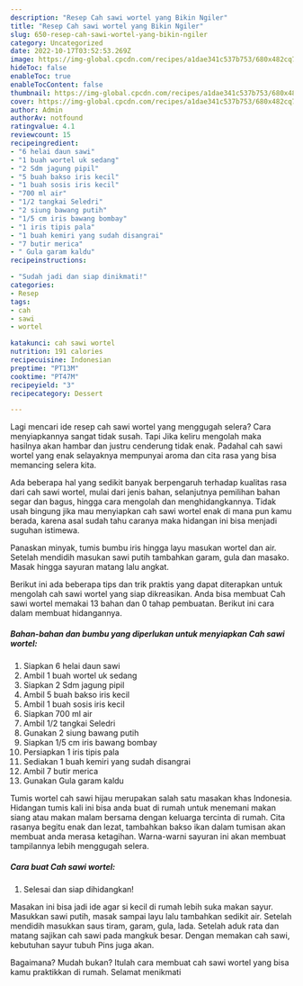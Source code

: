```yaml
---
description: "Resep Cah sawi wortel yang Bikin Ngiler"
title: "Resep Cah sawi wortel yang Bikin Ngiler"
slug: 650-resep-cah-sawi-wortel-yang-bikin-ngiler
category: Uncategorized
date: 2022-10-17T03:52:53.269Z
image: https://img-global.cpcdn.com/recipes/a1dae341c537b753/680x482cq70/cah-sawi-wortel-foto-resep-utama.jpg
hideToc: false
enableToc: true
enableTocContent: false
thumbnail: https://img-global.cpcdn.com/recipes/a1dae341c537b753/680x482cq70/cah-sawi-wortel-foto-resep-utama.jpg
cover: https://img-global.cpcdn.com/recipes/a1dae341c537b753/680x482cq70/cah-sawi-wortel-foto-resep-utama.jpg
author: Admin
authorAv: notfound
ratingvalue: 4.1
reviewcount: 15
recipeingredient:
- "6 helai daun sawi"
- "1 buah wortel uk sedang"
- "2 Sdm jagung pipil"
- "5 buah bakso iris kecil"
- "1 buah sosis iris kecil"
- "700 ml air"
- "1/2 tangkai Seledri"
- "2 siung bawang putih"
- "1/5 cm iris bawang bombay"
- "1 iris tipis pala"
- "1 buah kemiri yang sudah disangrai"
- "7 butir merica"
- " Gula garam kaldu"
recipeinstructions:

- "Sudah jadi dan siap dinikmati!"
categories:
- Resep
tags:
- cah
- sawi
- wortel

katakunci: cah sawi wortel 
nutrition: 191 calories
recipecuisine: Indonesian
preptime: "PT13M"
cooktime: "PT47M"
recipeyield: "3"
recipecategory: Dessert

---
```



Lagi mencari ide resep cah sawi wortel yang menggugah selera? Cara menyiapkannya sangat tidak susah. Tapi Jika keliru mengolah maka hasilnya akan hambar dan justru cenderung tidak enak. Padahal cah sawi wortel yang enak selayaknya mempunyai aroma dan cita rasa yang bisa memancing selera kita.


Ada beberapa hal yang sedikit banyak berpengaruh terhadap kualitas rasa dari cah sawi wortel, mulai dari jenis bahan, selanjutnya pemilihan bahan segar dan bagus, hingga cara mengolah dan menghidangkannya. Tidak usah bingung jika mau menyiapkan cah sawi wortel enak di mana pun kamu berada, karena asal sudah tahu caranya maka hidangan ini bisa menjadi suguhan istimewa.

Panaskan minyak, tumis bumbu iris hingga layu masukan wortel dan air. Setelah mendidih masukan sawi putih tambahkan garam, gula dan masako. Masak hingga sayuran matang lalu angkat.


Berikut ini ada beberapa tips dan trik praktis yang dapat diterapkan untuk mengolah cah sawi wortel yang siap dikreasikan. Anda bisa membuat Cah sawi wortel memakai 13 bahan dan 0 tahap pembuatan. Berikut ini cara dalam membuat hidangannya.

<!--inarticleads1-->

##### Bahan-bahan dan bumbu yang diperlukan untuk menyiapkan Cah sawi wortel:

1. Siapkan 6 helai daun sawi
1. Ambil 1 buah wortel uk sedang
1. Siapkan 2 Sdm jagung pipil
1. Ambil 5 buah bakso iris kecil
1. Ambil 1 buah sosis iris kecil
1. Siapkan 700 ml air
1. Ambil 1/2 tangkai Seledri
1. Gunakan 2 siung bawang putih
1. Siapkan 1/5 cm iris bawang bombay
1. Persiapkan 1 iris tipis pala
1. Sediakan 1 buah kemiri yang sudah disangrai
1. Ambil 7 butir merica
1. Gunakan  Gula garam kaldu


Tumis wortel cah sawi hijau merupakan salah satu masakan khas Indonesia. Hidangan tumis kali ini bisa anda buat di rumah untuk menemani makan siang atau makan malam bersama dengan keluarga tercinta di rumah. Cita rasanya begitu enak dan lezat, tambahkan bakso ikan dalam tumisan akan membuat anda merasa ketagihan. Warna-warni sayuran ini akan membuat tampilannya lebih menggugah selera. 

<!--inarticleads2-->

##### Cara buat Cah sawi wortel:


1. Selesai dan siap dihidangkan!

Masakan ini bisa jadi ide agar si kecil di rumah lebih suka makan sayur. Masukkan sawi putih, masak sampai layu lalu tambahkan sedikit air. Setelah mendidih masukkan saus tiram, garam, gula, lada. Setelah aduk rata dan matang sajikan cah sawi pada mangkuk besar. Dengan memakan cah sawi, kebutuhan sayur tubuh Pins juga akan. 

Bagaimana? Mudah bukan? Itulah cara membuat cah sawi wortel yang bisa kamu praktikkan di rumah. Selamat menikmati
